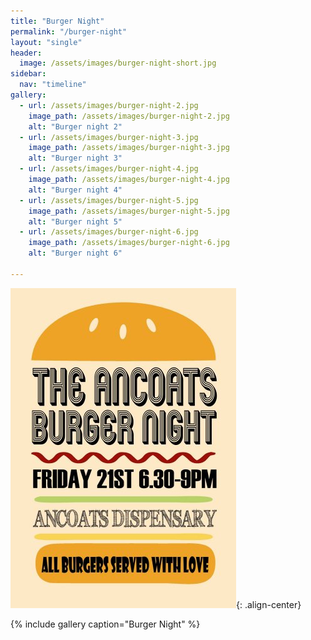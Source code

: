 ```yaml
---
title: "Burger Night"
permalink: "/burger-night"
layout: "single"
header:
  image: /assets/images/burger-night-short.jpg
sidebar:
  nav: "timeline"
gallery:
  - url: /assets/images/burger-night-2.jpg
    image_path: /assets/images/burger-night-2.jpg
    alt: "Burger night 2"
  - url: /assets/images/burger-night-3.jpg
    image_path: /assets/images/burger-night-3.jpg
    alt: "Burger night 3"
  - url: /assets/images/burger-night-4.jpg
    image_path: /assets/images/burger-night-4.jpg
    alt: "Burger night 4"
  - url: /assets/images/burger-night-5.jpg
    image_path: /assets/images/burger-night-5.jpg
    alt: "Burger night 5"
  - url: /assets/images/burger-night-6.jpg
    image_path: /assets/images/burger-night-6.jpg
    alt: "Burger night 6"

---
```


![burger night](assets/images/burger-night-1.jpg){: .align-center}

{% include gallery caption="Burger Night" %}
